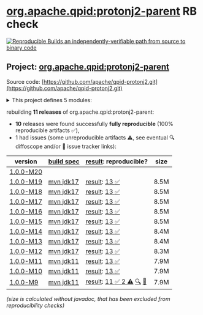 [org.apache.qpid:protonj2-parent](https://central.sonatype.com/artifact/org.apache.qpid/protonj2-parent/versions) RB check
=======

[![Reproducible Builds](https://reproducible-builds.org/images/logos/rb.svg) an independently-verifiable path from source to binary code](https://reproducible-builds.org/)

## Project: [org.apache.qpid:protonj2-parent](https://central.sonatype.com/artifact/org.apache.qpid/protonj2-parent/versions)

Source code: [https://github.com/apache/qpid-protonj2.git](https://github.com/apache/qpid-protonj2.git)

<details><summary>This project defines 5 modules:</summary>

* [org.apache.qpid:apache-qpid-protonj2](https://central.sonatype.com/artifact/org.apache.qpid/apache-qpid-protonj2/1.0.0-M19)
* [org.apache.qpid:protonj2](https://central.sonatype.com/artifact/org.apache.qpid/protonj2/1.0.0-M19)
* [org.apache.qpid:protonj2-client](https://central.sonatype.com/artifact/org.apache.qpid/protonj2-client/1.0.0-M19)
* [org.apache.qpid:protonj2-parent](https://central.sonatype.com/artifact/org.apache.qpid/protonj2-parent/1.0.0-M19)
* [org.apache.qpid:protonj2-test-driver](https://central.sonatype.com/artifact/org.apache.qpid/protonj2-test-driver/1.0.0-M19)
</details>

rebuilding **11 releases** of org.apache.qpid:protonj2-parent:
- **10** releases were found successfully **fully reproducible** (100% reproducible artifacts :white_check_mark:),
- 1 had issues (some unreproducible artifacts :warning:, see eventual :mag: diffoscope and/or :memo: issue tracker links):

| version | [build spec](/BUILDSPEC.md) | [result](https://reproducible-builds.org/docs/jvm/): reproducible? | size |
| -- | --------- | ------ | -- |
| [1.0.0-M20](https://central.sonatype.com/artifact/org.apache.qpid/protonj2-parent/1.0.0-M20/pom) | | | |
| [1.0.0-M19](https://central.sonatype.com/artifact/org.apache.qpid/protonj2-parent/1.0.0-M19/pom) | [mvn jdk17](protonj2-1.0.0-M19.buildspec) | [result](protonj2-parent-1.0.0-M19.buildinfo): [13 :white_check_mark: ](protonj2-parent-1.0.0-M19.buildcompare) | 8.5M |
| [1.0.0-M18](https://central.sonatype.com/artifact/org.apache.qpid/protonj2-parent/1.0.0-M18/pom) | [mvn jdk17](protonj2-1.0.0-M18.buildspec) | [result](protonj2-parent-1.0.0-M18.buildinfo): [13 :white_check_mark: ](protonj2-parent-1.0.0-M18.buildcompare) | 8.5M |
| [1.0.0-M17](https://central.sonatype.com/artifact/org.apache.qpid/protonj2-parent/1.0.0-M17/pom) | [mvn jdk17](protonj2-1.0.0-M17.buildspec) | [result](protonj2-parent-1.0.0-M17.buildinfo): [13 :white_check_mark: ](protonj2-parent-1.0.0-M17.buildcompare) | 8.5M |
| [1.0.0-M16](https://central.sonatype.com/artifact/org.apache.qpid/protonj2-parent/1.0.0-M16/pom) | [mvn jdk17](protonj2-1.0.0-M16.buildspec) | [result](protonj2-parent-1.0.0-M16.buildinfo): [13 :white_check_mark: ](protonj2-parent-1.0.0-M16.buildcompare) | 8.5M |
| [1.0.0-M15](https://central.sonatype.com/artifact/org.apache.qpid/protonj2-parent/1.0.0-M15/pom) | [mvn jdk17](protonj2-1.0.0-M15.buildspec) | [result](protonj2-parent-1.0.0-M15.buildinfo): [13 :white_check_mark: ](protonj2-parent-1.0.0-M15.buildcompare) | 8.5M |
| [1.0.0-M14](https://central.sonatype.com/artifact/org.apache.qpid/protonj2-parent/1.0.0-M14/pom) | [mvn jdk17](protonj2-1.0.0-M14.buildspec) | [result](protonj2-parent-1.0.0-M14.buildinfo): [13 :white_check_mark: ](protonj2-parent-1.0.0-M14.buildcompare) | 8.4M |
| [1.0.0-M13](https://central.sonatype.com/artifact/org.apache.qpid/protonj2-parent/1.0.0-M13/pom) | [mvn jdk17](protonj2-1.0.0-M13.buildspec) | [result](protonj2-parent-1.0.0-M13.buildinfo): [13 :white_check_mark: ](protonj2-parent-1.0.0-M13.buildcompare) | 8.4M |
| [1.0.0-M12](https://central.sonatype.com/artifact/org.apache.qpid/protonj2-parent/1.0.0-M12/pom) | [mvn jdk17](protonj2-1.0.0-M12.buildspec) | [result](protonj2-parent-1.0.0-M12.buildinfo): [13 :white_check_mark: ](protonj2-parent-1.0.0-M12.buildcompare) | 8.3M |
| [1.0.0-M11](https://central.sonatype.com/artifact/org.apache.qpid/protonj2-parent/1.0.0-M11/pom) | [mvn jdk11](protonj2-1.0.0-M11.buildspec) | [result](protonj2-parent-1.0.0-M11.buildinfo): [13 :white_check_mark: ](protonj2-parent-1.0.0-M11.buildcompare) | 7.9M |
| [1.0.0-M10](https://central.sonatype.com/artifact/org.apache.qpid/protonj2-parent/1.0.0-M10/pom) | [mvn jdk11](protonj2-1.0.0-M10.buildspec) | [result](protonj2-parent-1.0.0-M10.buildinfo): [13 :white_check_mark: ](protonj2-parent-1.0.0-M10.buildcompare) | 7.9M |
| [1.0.0-M9](https://central.sonatype.com/artifact/org.apache.qpid/protonj2-parent/1.0.0-M9/pom) | [mvn jdk11](protonj2-1.0.0-M9.buildspec) | [result](protonj2-parent-1.0.0-M9.buildinfo): [11 :white_check_mark:  2 :warning:](protonj2-parent-1.0.0-M9.buildcompare) [:mag:](protonj2-parent-1.0.0-M9.diffoscope) [:memo:](https://github.com/apache/qpid-protonj2/pull/4) | 7.9M |

<i>(size is calculated without javadoc, that has been excluded from reproducibility checks)</i>
